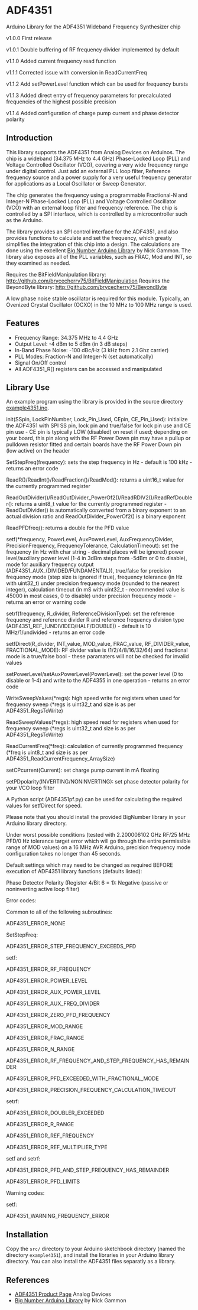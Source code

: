 # ADF4351
Arduino Library for the ADF4351 Wideband Frequency Synthesizer chip

v1.0.0 First release

v1.0.1 Double buffering of RF frequency divider implemented by default

v1.1.0 Added current frequency read function

v1.1.1 Corrected issue with conversion in ReadCurrentFreq

v1.1.2 Add setPowerLevel function which can be used for frequency bursts

v1.1.3 Added direct entry of frequency parameters for precalculated frequencies of the highest possible precision

v1.1.4 Added configuration of charge pump current and phase detector polarity

## Introduction

This library supports the ADF4351 from Analog Devices on Arduinos. The chip is a wideband (34.375 MHz to 4.4 GHz) Phase-Locked Loop (PLL) and Voltage Controlled Oscillator (VCO), covering a very wide frequency range under digital control. Just add an external PLL loop filter, Reference frequency source and a power supply for a very useful frequency generator for applications as a Local Oscillator or Sweep Generator.  

The chip generates the frequency using a programmable Fractional-N and Integer-N Phase-Locked Loop (PLL) and Voltage Controlled Oscillator (VCO) with an external loop filter and frequency reference. The chip is controlled by 
a SPI interface, which is controlled by a microcontroller such as the Arduino.

The library provides an SPI control interface for the ADF4351, and also provides functions to calculate and set the frequency, which greatly simplifies the integration of this chip into a design. The calculations are done using the excellent [Big Number Arduino Library](https://github.com/nickgammon/BigNumber) by Nick Gammon. The library also exposes all of the PLL variables, such as FRAC, Mod and INT, so they examined as needed.  

Requires the BitFieldManipulation library: http://github.com/brycecherry75/BitFieldManipulation
Requires the BeyondByte library: http://github.com/brycecherry75/BeyondByte

A low phase noise stable oscillator is required for this module. Typically, an Ovenized Crystal Oscillator (OCXO) in the 10 MHz to 100 MHz range is used.  

## Features

+ Frequency Range: 34.375 MHz to 4.4 GHz
+ Output Level: -4 dBm to 5 dBm (in 3 dB steps) 
+ In-Band Phase Noise: -100 dBc/Hz (3 kHz from 2.1 Ghz carrier)
+ PLL Modes: Fraction-N and Integer-N (set automatically)
+ Signal On/Off control
+ All ADF4351_R[] registers can be accessed and manipulated

## Library Use

An example program using the library is provided in the source directory [example4351.ino](src/example4351.ino).

init(SSpin, LockPinNumber, Lock_Pin_Used, CEpin, CE_Pin_Used): initialize the ADF4351 with SPI SS pin, lock pin and true/false for lock pin use and CE pin use - CE pin is typically LOW (disabled) on reset if used; depending on your board, this pin along with the RF Power Down pin may have a pullup or pulldown resistor fitted and certain boards have the RF Power Down pin (low active) on the header

SetStepFreq(frequency): sets the step frequency in Hz - default is 100 kHz - returns an error code

ReadR()/ReadInt()/ReadFraction()/ReadMod(): returns a uint16_t value for the currently programmed register

ReadOutDivider()/ReadOutDivider_PowerOf2()/ReadRDIV2()/ReadRefDoubler(): returns a uint8_t value for the currently programmed register - ReadOutDivider() is automatically converted from a binary exponent to an actual division ratio and 
ReadOutDivider_PowerOf2() is a binary exponent

ReadPFDfreq(): returns a double for the PFD value

setf(*frequency, PowerLevel, AuxPowerLevel, AuxFrequencyDivider, PrecisionFrequency, FrequencyTolerance, CalculationTimeout): set the frequency (in Hz with char string - decimal places will be ignored) power level/auxiliary power level (1-4 in 3dBm steps from -5dBm or 0 to disable), mode for auxiliary frequency output (ADF4351_AUX_(DIVIDED/FUNDAMENTAL)), true/false for precision frequency mode (step size is ignored if true), frequency tolerance (in Hz with uint32_t) under precision frequency mode (rounded to the nearest integer), calculation timeout (in mS with uint32_t - recommended value is 45000 in most cases, 0 to disable) under precision frequency mode - returns an error or warning code

setrf(frequency, R_divider, ReferenceDivisionType): set the reference frequency and reference divider R and reference frequency division type (ADF4351_REF_(UNDIVIDED/HALF/DOUBLE)) - default is 10 MHz/1/undivided - returns an error code

setfDirect(R_divider, INT_value, MOD_value, FRAC_value, RF_DIVIDER_value, FRACTIONAL_MODE): RF divider value is (1/2/4/8/16/32/64) and fractional mode is a true/false bool - these paramaters will not be checked for invalid values

setPowerLevel/setAuxPowerLevel(PowerLevel): set the power level (0 to disable or 1-4) and write to the ADF4355 in one operation - returns an error code

WriteSweepValues(*regs): high speed write for registers when used for frequency sweep (*regs is uint32_t and size is as per ADF4351_RegsToWrite)

ReadSweepValues(*regs): high speed read for registers when used for frequency sweep (*regs is uint32_t and size is as per ADF4351_RegsToWrite)

ReadCurrentFreq(*freq): calculation of currently programmed frequency (*freq is uint8_t and size is as per ADF4351_ReadCurrentFrequency_ArraySize)

setCPcurrent(Current): set charge pump current in mA floating

setPDpolarity(INVERTING/NONINVERTING): set phase detector polarity for your VCO loop filter

A Python script (ADF4351pf.py) can be used for calculating the required values for setfDirect for speed.

Please note that you should install the provided BigNumber library in your Arduino library directory.

Under worst possible conditions (tested with 2.200006102 GHz RF/25 MHz PFD/0 Hz tolerance target error which will go through the entire permissible range of MOD values) on a 16 MHz AVR Arduino, precision frequency mode configuration takes no longer than 45 seconds.

Default settings which may need to be changed as required BEFORE execution of ADF4351 library functions (defaults listed):

Phase Detector Polarity (Register 4/Bit 6 = 1): Negative (passive or noninverting active loop filter)


Error codes:


Common to all of the following subroutines:

ADF4351_ERROR_NONE


SetStepFreq:

ADF4351_ERROR_STEP_FREQUENCY_EXCEEDS_PFD


setf:

ADF4351_ERROR_RF_FREQUENCY

ADF4351_ERROR_POWER_LEVEL

ADF4351_ERROR_AUX_POWER_LEVEL

ADF4351_ERROR_AUX_FREQ_DIVIDER

ADF4351_ERROR_ZERO_PFD_FREQUENCY

ADF4351_ERROR_MOD_RANGE

ADF4351_ERROR_FRAC_RANGE

ADF4351_ERROR_N_RANGE

ADF4351_ERROR_RF_FREQUENCY_AND_STEP_FREQUENCY_HAS_REMAINDER

ADF4351_ERROR_PFD_EXCEEDED_WITH_FRACTIONAL_MODE

ADF4351_ERROR_PRECISION_FREQUENCY_CALCULATION_TIMEOUT


setrf:

ADF4351_ERROR_DOUBLER_EXCEEDED

ADF4351_ERROR_R_RANGE

ADF4351_ERROR_REF_FREQUENCY

ADF4351_ERROR_REF_MULTIPLIER_TYPE


setf and setrf:

ADF4351_ERROR_PFD_AND_STEP_FREQUENCY_HAS_REMAINDER

ADF4351_ERROR_PFD_LIMITS


Warning codes:


setf:

ADF4351_WARNING_FREQUENCY_ERROR

## Installation
Copy the `src/` directory to your Arduino sketchbook directory  (named the directory `example4351`), and install the libraries in your Arduino library directory.  You can also install the ADF4351 files separatly  as a library.

## References

+ [ADF4351 Product Page](https://goo.gl/tkMjw6) Analog Devices
+ [Big Number Arduino Library](https://github.com/nickgammon/BigNumber) by Nick Gammon
